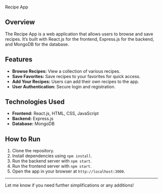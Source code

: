 Recipe App

## Overview

The Recipe App is a web application that allows users to browse and save recipes. It’s built with React.js for the frontend, Express.js for the backend, and MongoDB for the database.

## Features

- **Browse Recipes:** View a collection of various recipes.
- **Save Favorites:** Save recipes to your favorites for quick access.
- **Add Your Recipes:** Users can add their own recipes to the app.
- **User Authentication:** Secure login and registration.

## Technologies Used

- **Frontend:** React.js, HTML, CSS, JavaScript
- **Backend:** Express.js
- **Database:** MongoDB

## How to Run

1. Clone the repository.
2. Install dependencies using `npm install`.
3. Run the backend server with `npm start`.
4. Run the frontend server with `npm start`.
5. Open the app in your browser at `http://localhost:3000`.

---

Let me know if you need further simplifications or any additions!
